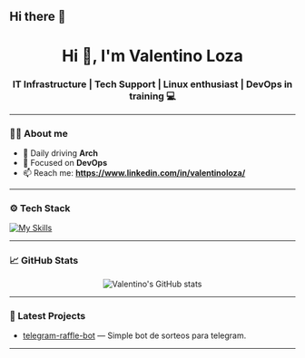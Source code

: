 ## Hi there 👋

<h1 align="center">Hi 👋, I'm Valentino Loza</h1>
<h3 align="center"> IT Infrastructure | Tech Support | Linux enthusiast | DevOps in training 💻</h3>

---

### 👨‍💻 About me
- 🐧 Daily driving **Arch**
- 🎯 Focused on **DevOps**
- 📫 Reach me: **https://www.linkedin.com/in/valentinoloza/**

---

### ⚙️ Tech Stack
[![My Skills](https://skillicons.dev/icons?i=redhat,aws,azure,bash,cloudflare,debian,docker,git,linux,mysql,postman,vim)](https://skillicons.dev)

---

### 📈 GitHub Stats

<p align="center">
  <img src="https://github-readme-stats.vercel.app/api?username=Athaly&show_icons=true&theme=tokyonight" alt="Valentino's GitHub stats" />
</p>

---

### 🚀 Latest Projects
- [telegram-raffle-bot](https://github.com/Athaly/telegram-raffle-bot ) — Simple bot de sorteos para telegram.
<!-- Add more as you go -->

---
